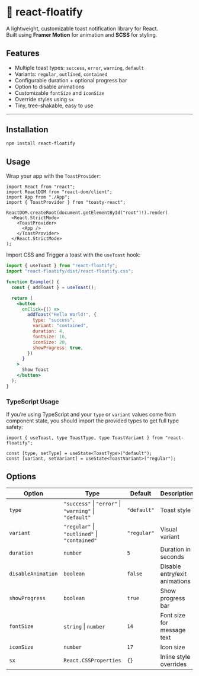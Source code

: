 # 🍞 react-floatify

A lightweight, customizable toast notification library for React.  
Built using **Framer Motion** for animation and **SCSS** for styling.  

## Features

- Multiple toast types: `success`, `error`, `warning`, `default`  
- Variants: `regular`, `outlined`, `contained`  
- Configurable duration + optional progress bar  
- Option to disable animations  
- Customizable `fontSize` and `iconSize`  
- Override styles using `sx`
- Tiny, tree-shakable, easy to use  

---

## Installation

```bash
npm install react-floatify
```

## Usage

Wrap your app with the `ToastProvider`:

```tsx
import React from "react";
import ReactDOM from "react-dom/client";
import App from "./App";
import { ToastProvider } from "toasty-react";

ReactDOM.createRoot(document.getElementById("root")!).render(
  <React.StrictMode>
    <ToastProvider>
      <App />
    </ToastProvider>
  </React.StrictMode>
);
```
Import CSS and Trigger a toast with the `useToast` hook:

```jsx
import { useToast } from "react-floatify";
import "react-floatify/dist/react-floatify.css";

function Example() {
  const { addToast } = useToast();

  return (
    <button
      onClick={() =>
        addToast("Hello World!", {
          type: "success",
          variant: "contained",
          duration: 4,
          fontSize: 16,
          iconSize: 20,
          showProgress: true,
        })
      }
    >
      Show Toast
    </button>
  );
}
```

### TypeScript Usage

If you’re using TypeScript and your `type` or `variant` values come from component state, you should import the provided types to get full type safety:

```tsx
import { useToast, type ToastType, type ToastVariant } from "react-floatify";

const [type, setType] = useState<ToastType>("default");
const [variant, setVariant] = useState<ToastVariant>("regular");
```

## Options 

| Option             | Type                                          | Default    | Description                           |
|--------------------|-----------------------------------------------|------------|---------------------------------------|
| `type`             | `"success"` \| `"error"` \| `"warning"` \| `"default"` | `"default"` | Toast style                           |
| `variant`          | `"regular"` \| `"outlined"` \| `"contained"`  | `"regular"` | Visual variant                        |
| `duration`         | `number`                                     | `5`        | Duration in seconds                   |
| `disableAnimation` | `boolean`                                    | `false`    | Disable entry/exit animations         |
| `showProgress`     | `boolean`                                    | `true`     | Show progress bar                     |
| `fontSize`         | `string` \| `number`                         | `14`       | Font size for message text            |
| `iconSize`         | `number`                                     | `17`       | Icon size                             |
| `sx`               | `React.CSSProperties`                        | `{}`       | Inline style overrides                |
